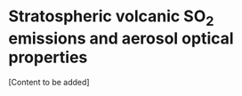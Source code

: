 # Stratospheric volcanic SO<sub>2</sub> emissions and aerosol optical properties

[Content to be added]
